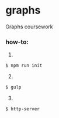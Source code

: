# graphs
Graphs coursework

### how-to:
1. 
```
$ npm run init
```
2. 
```
$ gulp
```
3.
```
$ http-server
```